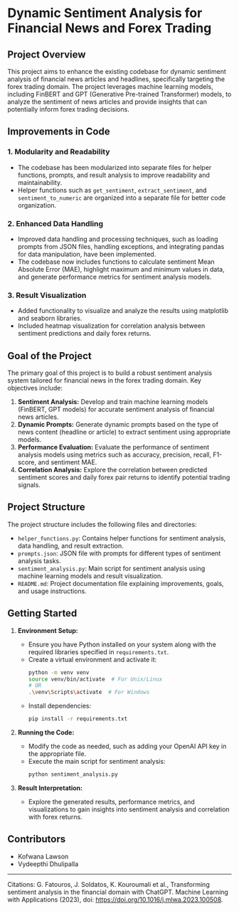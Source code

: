 # Dynamic Sentiment Analysis for Financial News and Forex Trading

## Project Overview

This project aims to enhance the existing codebase for dynamic sentiment analysis of financial news articles and headlines, specifically targeting the forex trading domain. The project leverages machine learning models, including FinBERT and GPT (Generative Pre-trained Transformer) models, to analyze the sentiment of news articles and provide insights that can potentially inform forex trading decisions.

## Improvements in Code

### 1. Modularity and Readability
- The codebase has been modularized into separate files for helper functions, prompts, and result analysis to improve readability and maintainability.
- Helper functions such as `get_sentiment`, `extract_sentiment`, and `sentiment_to_numeric` are organized into a separate file for better code organization.

### 2. Enhanced Data Handling
- Improved data handling and processing techniques, such as loading prompts from JSON files, handling exceptions, and integrating pandas for data manipulation, have been implemented.
- The codebase now includes functions to calculate sentiment Mean Absolute Error (MAE), highlight maximum and minimum values in data, and generate performance metrics for sentiment analysis models.

### 3. Result Visualization
- Added functionality to visualize and analyze the results using matplotlib and seaborn libraries.
- Included heatmap visualization for correlation analysis between sentiment predictions and daily forex returns.

## Goal of the Project

The primary goal of this project is to build a robust sentiment analysis system tailored for financial news in the forex trading domain. Key objectives include:
1. **Sentiment Analysis:** Develop and train machine learning models (FinBERT, GPT models) for accurate sentiment analysis of financial news articles.
2. **Dynamic Prompts:** Generate dynamic prompts based on the type of news content (headline or article) to extract sentiment using appropriate models.
3. **Performance Evaluation:** Evaluate the performance of sentiment analysis models using metrics such as accuracy, precision, recall, F1-score, and sentiment MAE.
4. **Correlation Analysis:** Explore the correlation between predicted sentiment scores and daily forex pair returns to identify potential trading signals.

## Project Structure

The project structure includes the following files and directories:
- `helper_functions.py`: Contains helper functions for sentiment analysis, data handling, and result extraction.
- `prompts.json`: JSON file with prompts for different types of sentiment analysis tasks.
- `sentiment_analysis.py`: Main script for sentiment analysis using machine learning models and result visualization.
- `README.md`: Project documentation file explaining improvements, goals, and usage instructions.

## Getting Started

1. **Environment Setup:**
   - Ensure you have Python installed on your system along with the required libraries specified in `requirements.txt`.
   - Create a virtual environment and activate it:
     ```bash
     python -m venv venv
     source venv/bin/activate  # For Unix/Linux
     # OR
     .\venv\Scripts\activate  # For Windows
     ```
   - Install dependencies:
     ```bash
     pip install -r requirements.txt
     ```

2. **Running the Code:**
   - Modify the code as needed, such as adding your OpenAI API key in the appropriate file.
   - Execute the main script for sentiment analysis:
     ```bash
     python sentiment_analysis.py
     ```

3. **Result Interpretation:**
   - Explore the generated results, performance metrics, and visualizations to gain insights into sentiment analysis and correlation with forex returns.

## Contributors

- Kofwana Lawson 
- Vydeepthi Dhulipalla 

---

Citations: G. Fatouros, J. Soldatos, K. Kouroumali et al., Transforming sentiment analysis in the financial domain with ChatGPT. Machine Learning with Applications (2023), doi: https://doi.org/10.1016/j.mlwa.2023.100508.
